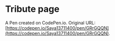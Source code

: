 # Tribute page

A Pen created on CodePen.io. Original URL: [https://codepen.io/Saya13711400/pen/GRrGQQN](https://codepen.io/Saya13711400/pen/GRrGQQN).


